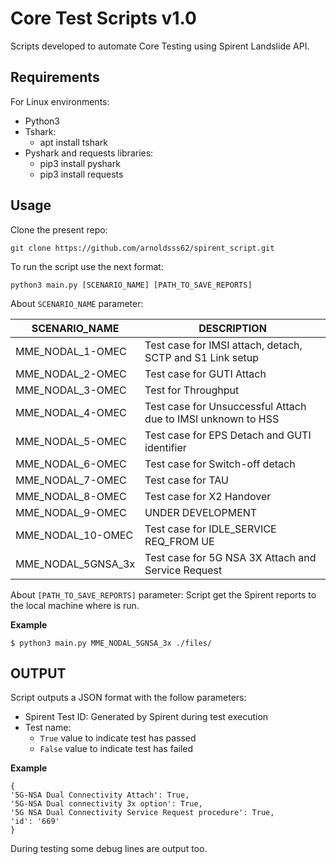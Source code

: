 # Core Test Scripts v1.0

Scripts developed to automate Core Testing using Spirent Landslide API.

## Requirements
For Linux environments:
 - Python3
 - Tshark: 
   - apt install tshark
 - Pyshark and requests libraries:
   - pip3 install pyshark
   - pip3 install requests

	 

## Usage
Clone the present repo:

    git clone https://github.com/arnoldsss62/spirent_script.git

To run the script use the next format:

    python3 main.py [SCENARIO_NAME] [PATH_TO_SAVE_REPORTS]

 About `SCENARIO_NAME` parameter:
 
|SCENARIO_NAME  | DESCRIPTION |
|--|--|
| MME_NODAL_1-OMEC | Test case for IMSI attach, detach, SCTP and S1 Link setup |
| MME_NODAL_2-OMEC | Test case for GUTI Attach |
| MME_NODAL_3-OMEC | Test for Throughput |
| MME_NODAL_4-OMEC | Test case for Unsuccessful Attach due to IMSI unknown to HSS |
| MME_NODAL_5-OMEC  | Test case for EPS Detach and GUTI identifier |
| MME_NODAL_6-OMEC | Test case for Switch-off detach |
| MME_NODAL_7-OMEC | Test case for TAU |
| MME_NODAL_8-OMEC | Test case for X2 Handover |
| MME_NODAL_9-OMEC | UNDER DEVELOPMENT |
| MME_NODAL_10-OMEC | Test case for IDLE_SERVICE REQ_FROM UE |
| MME_NODAL_5GNSA_3x | Test case for 5G NSA 3X Attach and Service Request |

About `[PATH_TO_SAVE_REPORTS]` parameter:
Script get the Spirent reports to the local machine where is run.

**Example**

    $ python3 main.py MME_NODAL_5GNSA_3x ./files/

## OUTPUT
Script outputs a JSON format with the follow parameters:

 - Spirent Test ID: Generated by Spirent during test execution
 - Test name: 
   - `True` value to indicate test has passed
   - `False` value to indicate test has failed

**Example**

    {
    '5G-NSA Dual Connectivity Attach': True, 
    '5G-NSA Dual connectivity 3x option': True, 
    '5G NSA Dual Connectivity Service Request procedure': True,
    'id': '669'
    }

During testing some debug lines are output too.
